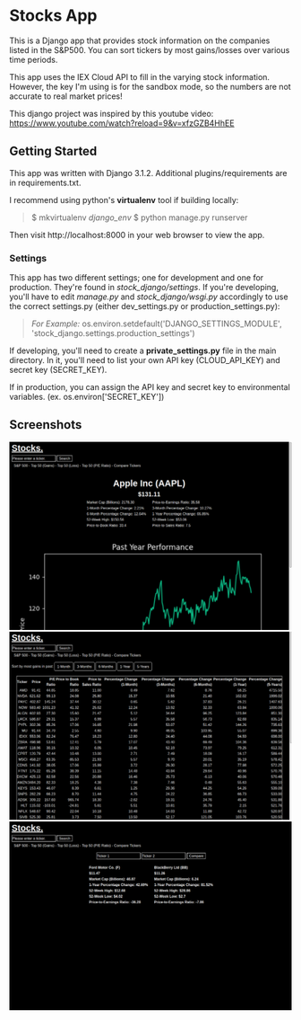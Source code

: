 # Stocks App

This is a Django app that provides stock information on the companies listed in the S&P500. You can sort tickers by most gains/losses over various time periods. 

This app uses the IEX Cloud API to fill in the varying stock information. However, the key I'm using is for the sandbox mode, so the numbers are not accurate to real market prices!

This django project was inspired by this youtube video: https://www.youtube.com/watch?reload=9&v=xfzGZB4HhEE

## Getting Started

This app was written with Django 3.1.2. Additional plugins/requirements are in requirements.txt.

I recommend using python's **virtualenv** tool if building locally:

> $ mkvirtualenv *django_env*
> $ python manage.py runserver

Then visit http://localhost:8000 in your web browser to view the app. 

### Settings

This app has two different settings; one for development and one for production. They're found in <em>stock_django/settings</em>. If you're developing, you'll have to edit <em>manage.py</em> and <em>stock_django/wsgi.py</em> accordingly to use the correct settings.py (either dev_settings.py or production_settings.py):

> <em>For Example: </em>os.environ.setdefault('DJANGO_SETTINGS_MODULE', 'stock_django.settings.production_settings')

If developing, you'll need to create a **private_settings.py** file in the main directory. In it, you'll need to list your own API key (CLOUD_API_KEY) and secret key (SECRET_KEY). 

If in production, you can assign the API key and secret key to environmental variables. (ex. os.environ['SECRET_KEY'])

## Screenshots

![ss1](/screenshots/1.png?raw=true)
![ss2](/screenshots/2.png?raw=true)
![ss3](/screenshots/3.png?raw=true)